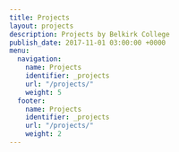 ```yaml
---
title: Projects
layout: projects
description: Projects by Belkirk College
publish_date: 2017-11-01 03:00:00 +0000
menu:
  navigation:
    name: Projects
    identifier: _projects
    url: "/projects/"
    weight: 5
  footer:
    name: Projects
    identifier: _projects
    url: "/projects/"
    weight: 2
---
```

